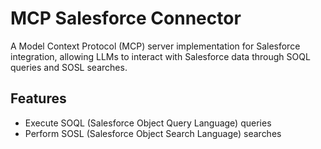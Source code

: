 # MCP Salesforce Connector

A Model Context Protocol (MCP) server implementation for Salesforce integration, allowing LLMs to interact with Salesforce data through SOQL queries and SOSL searches.

## Features

- Execute SOQL (Salesforce Object Query Language) queries
- Perform SOSL (Salesforce Object Search Language) searches




